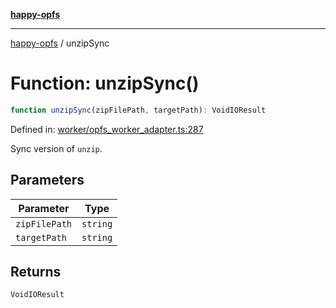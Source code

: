 [**happy-opfs**](../README.md)

***

[happy-opfs](../README.md) / unzipSync

# Function: unzipSync()

```ts
function unzipSync(zipFilePath, targetPath): VoidIOResult
```

Defined in: [worker/opfs\_worker\_adapter.ts:287](https://github.com/JiangJie/happy-opfs/blob/7d6f4902eef2f34868c7991f5501261a1d1ff67a/src/worker/opfs_worker_adapter.ts#L287)

Sync version of `unzip`.

## Parameters

| Parameter | Type |
| ------ | ------ |
| `zipFilePath` | `string` |
| `targetPath` | `string` |

## Returns

`VoidIOResult`

